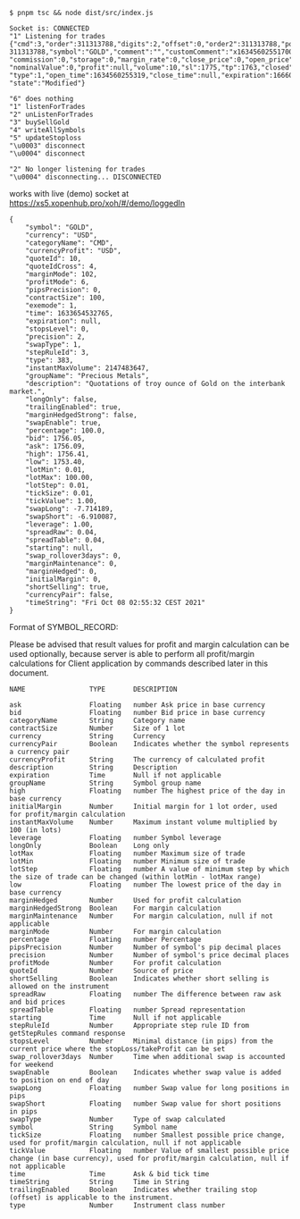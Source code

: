 ```
$ pnpm tsc && node dist/src/index.js

Socket is: CONNECTED
"1" Listening for trades
{"cmd":3,"order":311313788,"digits":2,"offset":0,"order2":311313788,"position":
311313788,"symbol":"GOLD","comment":"","customComment":"x163456025517000050_K1NGbot",
"commission":0,"storage":0,"margin_rate":0,"close_price":0,"open_price":1765,
"nominalValue":0,"profit":null,"volume":10,"sl":1775,"tp":1763,"closed":false,
"type":1,"open_time":1634560255319,"close_time":null,"expiration":1666096249983,
"state":"Modified"}

"6" does nothing
"1" listenForTrades
"2" unListenForTrades
"3" buySellGold
"4" writeAllSymbols
"5" updateStoploss
"\u0003" disconnect
"\u0004" disconnect

"2" No longer listening for trades
"\u0004" disconnecting... DISCONNECTED
```

works with live (demo) socket at https://xs5.xopenhub.pro/xoh/#/demo/loggedIn

    {
        "symbol": "GOLD",
        "currency": "USD",
        "categoryName": "CMD",
        "currencyProfit": "USD",
        "quoteId": 10,
        "quoteIdCross": 4,
        "marginMode": 102,
        "profitMode": 6,
        "pipsPrecision": 0,
        "contractSize": 100,
        "exemode": 1,
        "time": 1633654532765,
        "expiration": null,
        "stopsLevel": 0,
        "precision": 2,
        "swapType": 1,
        "stepRuleId": 3,
        "type": 383,
        "instantMaxVolume": 2147483647,
        "groupName": "Precious Metals",
        "description": "Quotations of troy ounce of Gold on the interbank market.",
        "longOnly": false,
        "trailingEnabled": true,
        "marginHedgedStrong": false,
        "swapEnable": true,
        "percentage": 100.0,
        "bid": 1756.05,
        "ask": 1756.09,
        "high": 1756.41,
        "low": 1753.40,
        "lotMin": 0.01,
        "lotMax": 100.00,
        "lotStep": 0.01,
        "tickSize": 0.01,
        "tickValue": 1.00,
        "swapLong": -7.714189,
        "swapShort": -6.910087,
        "leverage": 1.00,
        "spreadRaw": 0.04,
        "spreadTable": 0.04,
        "starting": null,
        "swap_rollover3days": 0,
        "marginMaintenance": 0,
        "marginHedged": 0,
        "initialMargin": 0,
        "shortSelling": true,
        "currencyPair": false,
        "timeString": "Fri Oct 08 02:55:32 CEST 2021"
    }

Format of SYMBOL_RECORD:

Please be advised that result values for profit and margin calculation can be used optionally, because server is able to perform all profit/margin calculations for Client application by commands described later in this document.

    NAME                TYPE       DESCRIPTION

    ask                 Floating   number Ask price in base currency
    bid                 Floating   number Bid price in base currency
    categoryName        String     Category name
    contractSize        Number     Size of 1 lot
    currency            String     Currency
    currencyPair        Boolean    Indicates whether the symbol represents a currency pair
    currencyProfit      String     The currency of calculated profit
    description         String     Description
    expiration          Time       Null if not applicable
    groupName           String     Symbol group name
    high                Floating   number The highest price of the day in base currency
    initialMargin       Number     Initial margin for 1 lot order, used for profit/margin calculation
    instantMaxVolume    Number     Maximum instant volume multiplied by 100 (in lots)
    leverage            Floating   number Symbol leverage
    longOnly            Boolean    Long only
    lotMax              Floating   number Maximum size of trade
    lotMin              Floating   number Minimum size of trade
    lotStep             Floating   number A value of minimum step by which the size of trade can be changed (within lotMin - lotMax range)
    low                 Floating   number The lowest price of the day in base currency
    marginHedged        Number     Used for profit calculation
    marginHedgedStrong  Boolean    For margin calculation
    marginMaintenance   Number     For margin calculation, null if not applicable
    marginMode          Number     For margin calculation
    percentage          Floating   number Percentage
    pipsPrecision       Number     Number of symbol's pip decimal places
    precision           Number     Number of symbol's price decimal places
    profitMode          Number     For profit calculation
    quoteId             Number     Source of price
    shortSelling        Boolean    Indicates whether short selling is allowed on the instrument
    spreadRaw           Floating   number The difference between raw ask and bid prices
    spreadTable         Floating   number Spread representation
    starting            Time       Null if not applicable
    stepRuleId          Number     Appropriate step rule ID from getStepRules command response
    stopsLevel          Number     Minimal distance (in pips) from the current price where the stopLoss/takeProfit can be set
    swap_rollover3days  Number     Time when additional swap is accounted for weekend
    swapEnable          Boolean    Indicates whether swap value is added to position on end of day
    swapLong            Floating   number Swap value for long positions in pips
    swapShort           Floating   number Swap value for short positions in pips
    swapType            Number     Type of swap calculated
    symbol              String     Symbol name
    tickSize            Floating   number Smallest possible price change, used for profit/margin calculation, null if not applicable
    tickValue           Floating   number Value of smallest possible price change (in base currency), used for profit/margin calculation, null if not applicable
    time                Time       Ask & bid tick time
    timeString          String     Time in String
    trailingEnabled     Boolean    Indicates whether trailing stop (offset) is applicable to the instrument.
    type                Number     Instrument class number
